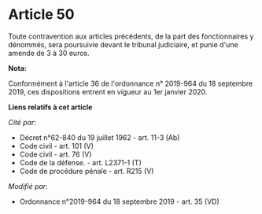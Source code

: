 # Article 50

Toute contravention aux articles précédents, de la part des fonctionnaires y dénommés, sera poursuivie devant le tribunal
judiciaire, et punie d'une amende de 3 à 30 euros.

**Nota:**

Conformément à l'article 36 de l'ordonnance n° 2019-964 du 18 septembre 2019, ces dispositions entrent en vigueur au 1er
janvier 2020.

**Liens relatifs à cet article**

_Cité par_:

  - Décret n°62-840 du 19 juillet 1962 - art. 11-3 (Ab)
  - Code civil - art. 101 (V)
  - Code civil - art. 76 (V)
  - Code de la défense. - art. L2371-1 (T)
  - Code de procédure pénale - art. R215 (V)

_Modifié par_:

  - Ordonnance n°2019-964 du 18 septembre 2019 - art. 35 (VD)
